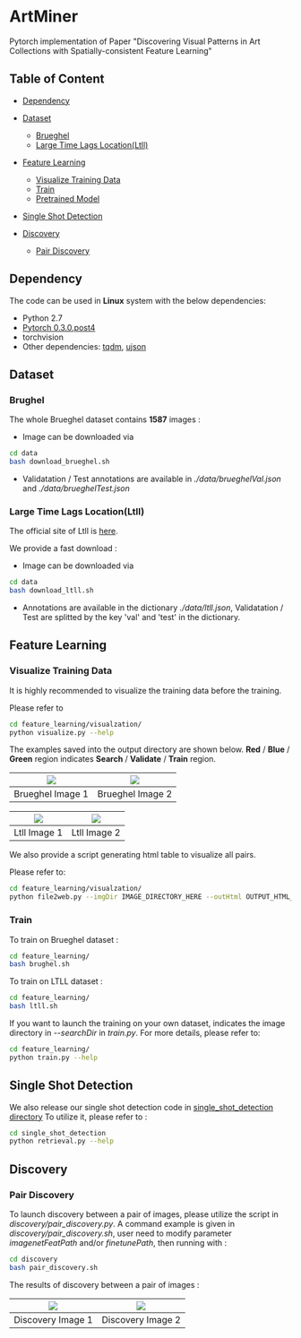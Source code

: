 # ArtMiner
Pytorch implementation of Paper "Discovering Visual Patterns in Art Collections with Spatially-consistent Feature Learning"

## Table of Content
* [Dependency](#dependency)
* [Dataset](#dataset)
	* [Brueghel](#brueghel)
	* [Large Time Lags Location(Ltll)](#large-time-lags-location(ltll))
* [Feature Learning](#feature-learning)
	* [Visualize Training Data](visualize-training-data)
	* [Train](visualize-training-data)
	* [Pretrained Model](pretrained-model)

* [Single Shot Detection](#single-shot-detection)
* [Discovery](#discovery)
	* [Pair Discovery](#pair-discovery)

## Dependency
The code can be used in **Linux** system with the below dependencies:
* Python 2.7
* [Pytorch 0.3.0.post4](https://pytorch.org/get-started/previous-versions/)
* torchvision
* Other dependencies: [tqdm](https://github.com/tqdm/tqdm), [ujson](https://pypi.org/project/ujson/)
 
## Dataset

### Brughel
The whole Brueghel dataset contains **1587** images : 
* Image can be downloaded via 
``` Bash
cd data
bash download_brueghel.sh
```
* Validatation / Test annotations are available in *./data/brueghelVal.json* and *./data/brueghelTest.json*

### Large Time Lags Location(Ltll)

The official site of Ltll is [here](http://users.cecs.anu.edu.au/~basura/beeldcanon/).

We provide a fast download : 
* Image can be downloaded via 
``` Bash
cd data
bash download_ltll.sh
```
* Annotations are available in the dictionary *./data/ltll.json*, Validatation / Test are splitted by the key 'val' and 'test' in the dictionary. 



## Feature Learning

### Visualize Training Data
It is highly recommended to visualize the training data before the training. 

Please refer to 
``` Bash
cd feature_learning/visualzation/
python visualize.py --help
```
The examples saved into the output directory are shown below. <b>Red</b> / <b>Blue</b> / <b>Green</b> region indicates <b>Search</b> / <b>Validate</b> / <b>Train</b> region.

|![](https://github.com/XiSHEN0220/ArtMiner/blob/master/img/Brueghel_Rank1_1.jpg) | ![](https://github.com/XiSHEN0220/ArtMiner/blob/master/img/Brueghel_Rank1_2.jpg)|
|:---:|:---:|
| Brueghel Image 1 | Brueghel Image 2 |

|![](https://github.com/XiSHEN0220/ArtMiner/blob/master/img/Ltll_Rank1_1.jpg) | ![](https://github.com/XiSHEN0220/ArtMiner/blob/master/img/Ltll_Rank1_2.jpg)|
|:---:|:---:|
| Ltll Image 1 | Ltll Image 2 |


We also provide a script generating html table to visualize all pairs. 

Please refer to:
``` Bash
cd feature_learning/visualzation/
python file2web.py --imgDir IMAGE_DIRECTORY_HERE --outHtml OUTPUT_HTML_HERE
```
### Train
To train on Brueghel dataset : 
``` Bash
cd feature_learning/
bash brughel.sh
```
To train on LTLL dataset : 
``` Bash
cd feature_learning/
bash ltll.sh
```

If you want to launch the training on your own dataset, indicates the image directory in *--searchDir* in *train.py*.
For more details, please refer to:
``` Bash
cd feature_learning/
python train.py --help
```

## Single Shot Detection

We also release our single shot detection code in [single_shot_detection directory](https://github.com/XiSHEN0220/ArtMiner/tree/master/single_shot_detection)
To utilize it, please refer to : 
``` Bash
cd single_shot_detection
python retrieval.py --help
```

## Discovery

### Pair Discovery 

To launch discovery between a pair of images, please utilize the script in *discovery/pair_discovery.py*. 
A command example is given in *discovery/pair_discovery.sh*, user need to modify parameter *imagenetFeatPath* and/or *finetunePath*, then running with :
``` Bash
cd discovery
bash pair_discovery.sh
```

The results of discovery between a pair of images : 

|![](https://github.com/XiSHEN0220/ArtMiner/blob/master/discovery/toto1.png) | ![](https://github.com/XiSHEN0220/ArtMiner/blob/master/discovery/toto2.png)|
|:---:|:---:|
| Discovery Image 1 | Discovery Image 2 |







